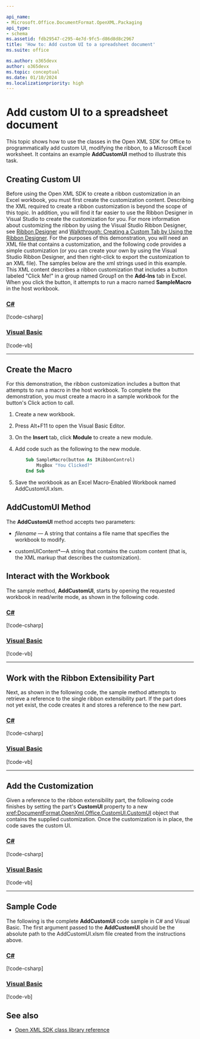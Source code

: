 ```yaml
---

api_name:
- Microsoft.Office.DocumentFormat.OpenXML.Packaging
api_type:
- schema
ms.assetid: fdb29547-c295-4e7d-9fc5-d86d8d8c2967
title: 'How to: Add custom UI to a spreadsheet document'
ms.suite: office

ms.author: o365devx
author: o365devx
ms.topic: conceptual
ms.date: 01/10/2024
ms.localizationpriority: high
---
```


# Add custom UI to a spreadsheet document

This topic shows how to use the classes in the Open XML SDK for Office to programmatically add custom UI, modifying the ribbon, to a Microsoft Excel worksheet. It contains an example **AddCustomUI** method to illustrate
this task.



## Creating Custom UI

Before using the Open XML SDK to create a ribbon customization in an Excel workbook, you must first create the customization content. Describing the XML required to create a ribbon customization is beyond the scope of this topic. In addition, you will find it far easier to use the Ribbon Designer in Visual Studio to create the customization for you. For more information about customizing the ribbon by using the Visual Studio Ribbon Designer, see [Ribbon Designer](/visualstudio/vsto/ribbon-designer) and [Walkthrough: Creating a Custom Tab by Using the Ribbon Designer](/visualstudio/vsto/walkthrough-creating-a-custom-tab-by-using-the-ribbon-designer).
For the purposes of this demonstration, you will need an XML file that contains a customization, and the following code provides a simple customization (or you can create your own by using the Visual Studio Ribbon Designer, and then right-click to export the customization to an XML file). The samples below are the xml strings used in this example. This XML content describes a ribbon customization that includes a button labeled "Click Me!" in a group named Group1 on the **Add-Ins** tab in Excel. When you click the button, it attempts to run a macro named **SampleMacro** in the host workbook.

### [C#](#tab/cs-xml)
[!code-csharp[](../../samples/spreadsheet/add_custom_ui/cs/Program.cs#snippet4)]
### [Visual Basic](#tab/vb-xml)
[!code-vb[](../../samples/spreadsheet/add_custom_ui/vb/Program.vb#snippet4)]
***

## Create the Macro

For this demonstration, the ribbon customization includes a button that attempts to run a macro in the host workbook. To complete the demonstration, you must create a macro in a sample workbook for the button's Click action to call.

1. Create a new workbook.

2. Press Alt+F11 to open the Visual Basic Editor.

3. On the **Insert** tab, click **Module** to create a new module.

4. Add code such as the following to the new module.

    ```vb
        Sub SampleMacro(button As IRibbonControl)
            MsgBox "You Clicked?"
        End Sub
    ```

5. Save the workbook as an Excel Macro-Enabled Workbook named AddCustomUI.xlsm.

## AddCustomUI Method

The **AddCustomUI** method accepts two parameters:

- *filename* — A string that contains a file name that specifies the workbook to modify.

- customUIContent*—A string that contains the custom content (that is, the XML markup that describes the customization).

## Interact with the Workbook

The sample method, **AddCustomUI**, starts by opening the requested workbook in read/write mode, as shown in the following code.

### [C#](#tab/cs-2)
[!code-csharp[](../../samples/spreadsheet/add_custom_ui/cs/Program.cs#snippet1)]
### [Visual Basic](#tab/vb-2)
[!code-vb[](../../samples/spreadsheet/add_custom_ui/vb/Program.vb#snippet1)]
***


## Work with the Ribbon Extensibility Part

Next, as shown in the following code, the sample method attempts to retrieve a reference to the single ribbon extensibility part. If the part does not yet exist, the code creates it and stores a reference to the new part.

### [C#](#tab/cs-3)
[!code-csharp[](../../samples/spreadsheet/add_custom_ui/cs/Program.cs#snippet2)]
### [Visual Basic](#tab/vb-3)
[!code-vb[](../../samples/spreadsheet/add_custom_ui/vb/Program.vb#snippet2)]
***


## Add the Customization

Given a reference to the ribbon extensibility part, the following code finishes by setting the part's **CustomUI** property to a new <xref:DocumentFormat.OpenXml.Office.CustomUI.CustomUI> object that contains the supplied customization. Once the customization is in place, the code saves the custom UI.

### [C#](#tab/cs-4)
[!code-csharp[](../../samples/spreadsheet/add_custom_ui/cs/Program.cs#snippet3)]
### [Visual Basic](#tab/vb-4)
[!code-vb[](../../samples/spreadsheet/add_custom_ui/vb/Program.vb#snippet3)]
***


## Sample Code

The following is the complete **AddCustomUI** code sample in C\# and Visual Basic. The first argument passed to the **AddCustomUI** should be the absolute
path to the AddCustomUI.xlsm file created from the instructions above.

### [C#](#tab/cs)
[!code-csharp[](../../samples/spreadsheet/add_custom_ui/cs/Program.cs#snippet0)]

### [Visual Basic](#tab/vb)
[!code-vb[](../../samples/spreadsheet/add_custom_ui/vb/Program.vb#snippet0)]

## See also

- [Open XML SDK class library reference](/office/open-xml/open-xml-sdk)

